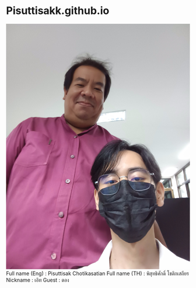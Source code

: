 # Pisuttisakk.github.io
![alt text for screen readers](20231011_100526.jpg "Text to show on mouseover")
  Full name (Eng) : Pisuttisak Chotikasatian
  Full name (TH) : พิสุทธิศักดิ์ โชติกเสถียร
  Nickname : เอิท
  Guest : ตอง
